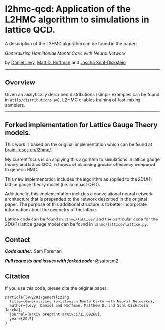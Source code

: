 # l2hmc-qcd: Application of the L2HMC algorithm to simulations in lattice QCD.

A description of the L2HMC algorithm can be found in the paper:

[*Generalizing Hamiltonian Monte Carlo with Neural Network*](https://arxiv.org/abs/1711.09268)

by [Daniel Levy](http://ai.stanford.edu/~danilevy), [Matt D. Hoffman](http://matthewdhoffman.com/) and [Jascha Sohl-Dickstein](sohldickstein.com)

---

## Overview

Given an analytically described distributions (simple examples can be found in
`utils/distributions.py`), L2HMC enables training of fast-mixing samplers.

---
## Forked implementation for Lattice Gauge Theory models. 

This work is based on the original implementation which can be found at
[brain-research/l2hmc/](https://github.com/brain-research/l2hmc). 

My current focus is on applying this algorithm to simulations in lattice gauge
theory and lattice QCD, in hopes of obtaining greater efficiency compared to
generic HMC.

This new implementation includes the algorithm as applied to the $2D U{(1)}$ lattice gauge theory model (i.e. compact QED).

Additionally, this implementation includes a convolutional neural network
architecture that is prepended to the network described in the original paper.
The purpose of this additional structure is to better incorporate information
about the geometry of the lattice.

Lattice code can be found in `l2hmc/lattice/` and the particular code for the
$2D U{(1)}$ lattice gauge model can be found in `l2hmc/lattice/lattice.py`.


## Contact

***Code author:*** Sam Foreman

***Pull requests and issues with forked code:*** @saforem2

## Citation

If you use this code, please cite the original paper:
```
@article{levy2017generalizing,
  title={Generalizing Hamiltonian Monte Carlo with Neural Networks},
  author={Levy, Daniel and Hoffman, Matthew D. and Sohl-Dickstein, Jascha},
  journal={arXiv preprint arXiv:1711.09268},
  year={2017}
}
```
